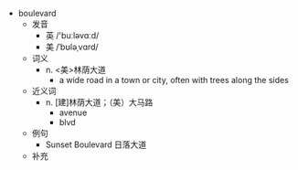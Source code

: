 - boulevard
  - 发音
    - 英 /'buːləvɑːd/
    - 美 /ˈbʊləˌvɑrd/
  - 词义
    - n. <美>林荫大道
      - a wide road in a town or city, often with trees along the sides
  - 近义词
    - n. [建]林荫大道；（美）大马路
      - avenue
      - blvd
  - 例句
    - Sunset Boulevard 日落大道
  - 补充